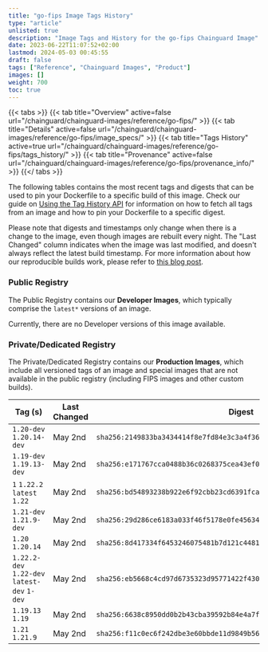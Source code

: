 ```yaml
---
title: "go-fips Image Tags History"
type: "article"
unlisted: true
description: "Image Tags and History for the go-fips Chainguard Image"
date: 2023-06-22T11:07:52+02:00
lastmod: 2024-05-03 00:45:55
draft: false
tags: ["Reference", "Chainguard Images", "Product"]
images: []
weight: 700
toc: true
---
```


{{< tabs >}}
{{< tab title="Overview" active=false url="/chainguard/chainguard-images/reference/go-fips/" >}}
{{< tab title="Details" active=false url="/chainguard/chainguard-images/reference/go-fips/image_specs/" >}}
{{< tab title="Tags History" active=true url="/chainguard/chainguard-images/reference/go-fips/tags_history/" >}}
{{< tab title="Provenance" active=false url="/chainguard/chainguard-images/reference/go-fips/provenance_info/" >}}
{{</ tabs >}}

The following tables contains the most recent tags and digests that can be used to pin your Dockerfile to a specific build of this image. Check our guide on [Using the Tag History API](/chainguard/chainguard-images/using-the-tag-history-api/) for information on how to fetch all tags from an image and how to pin your Dockerfile to a specific digest.

Please note that digests and timestamps only change when there is a change to the image, even though images are rebuilt every night. The "Last Changed" column indicates when the image was last modified, and doesn't always reflect the latest build timestamp. For more information about how our reproducible builds work, please refer to [this blog post](https://www.chainguard.dev/unchained/reproducing-chainguards-reproducible-image-builds).

### Public Registry
The Public Registry contains our **Developer Images**, which typically comprise the `latest*` versions of an image.

Currently, there are no Developer versions of this image available.

### Private/Dedicated Registry
The Private/Dedicated Registry contains our **Production Images**, which include all versioned tags of an image and special images that are not available in the public registry (including FIPS images and other custom builds).

| Tag (s)                                       | Last Changed | Digest                                                                    |
|-----------------------------------------------|--------------|---------------------------------------------------------------------------|
|  `1.20-dev` `1.20.14-dev`                     | May 2nd      | `sha256:2149833ba3434414f8e7fd84e3c3a4f36fb61964777ac5c789a8e16ac17cb472` |
|  `1.19-dev` `1.19.13-dev`                     | May 2nd      | `sha256:e171767cca0488b36c0268375cea43ef0e26daae7003a437d6668abbaceb8916` |
|  `1` `1.22.2` `latest` `1.22`                 | May 2nd      | `sha256:bd54893238b922e6f92cbb23cd6391fcac28b0dceb54bba0504df0bb71cea875` |
|  `1.21-dev` `1.21.9-dev`                      | May 2nd      | `sha256:29d286ce6183a033f46f5178e0fe456347429c264f1a86bb35ce36c04f9bc832` |
|  `1.20` `1.20.14`                             | May 2nd      | `sha256:8d417334f6453246075481b7d121c4481d7365fcf7bbca39d7206618ffa8f71e` |
|  `1.22.2-dev` `1.22-dev` `latest-dev` `1-dev` | May 2nd      | `sha256:eb5668c4cd97d6735323d95771422f430e6aa09803963e80a536a3cde44c7435` |
|  `1.19.13` `1.19`                             | May 2nd      | `sha256:6638c8950dd0b2b43cba39592b84e4a7fa88f828bd55a0a483e619283b0d6b26` |
|  `1.21` `1.21.9`                              | May 2nd      | `sha256:f11c0ec6f242dbe3e60bbde11d9849b569799a42fd1df5946a18b761611e03a9` |


